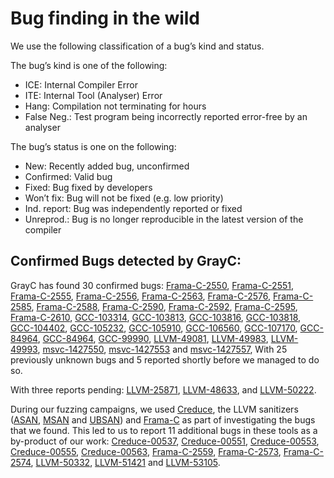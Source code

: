 # Bug finding in the wild

We use the following classification of a bug’s kind and status. 

The bug’s kind is one of the following:
- ICE: Internal Compiler Error
- ITE: Internal Tool (Analyser) Error
- Hang: Compilation not terminating for hours
- False Neg.: Test program being incorrectly reported error-free by an analyser

The bug’s status is one on the following:
- New: Recently added bug, unconfirmed
- Confirmed: Valid bug
- Fixed: Bug fixed by developers
- Won’t fix: Bug will not be fixed (e.g. low priority)
- Ind. report: Bug was independently reported or fixed
- Unreprod.: Bug is no longer reproducible in the latest version of the compiler

## Confirmed Bugs detected by GrayC:

GrayC has found 30 confirmed bugs:
[Frama-C-2550](https://git.frama-c.com/pub/frama-c/-/issues/2550),
[Frama-C-2551](https://git.frama-c.com/pub/frama-c/-/issues/2551),
[Frama-C-2555](https://git.frama-c.com/pub/frama-c/-/issues/2555),
[Frama-C-2556](https://git.frama-c.com/pub/frama-c/-/issues/2556),
[Frama-C-2563](https://git.frama-c.com/pub/frama-c/-/issues/2563),
[Frama-C-2576](https://git.frama-c.com/pub/frama-c/-/issues/2576),
[Frama-C-2585](https://git.frama-c.com/pub/frama-c/-/issues/2585),
[Frama-C-2588](https://git.frama-c.com/pub/frama-c/-/issues/2588),
[Frama-C-2590](https://git.frama-c.com/pub/frama-c/-/issues/2590),
[Frama-C-2592](https://git.frama-c.com/pub/frama-c/-/issues/2592),
[Frama-C-2595](https://git.frama-c.com/pub/frama-c/-/issues/2595),
[Frama-C-2610](https://git.frama-c.com/pub/frama-c/-/issues/2610),
[GCC-103314](https://gcc.gnu.org/bugzilla/show_bug.cgi?id=103314),
[GCC-103813](https://gcc.gnu.org/bugzilla/show_bug.cgi?id=103813),
[GCC-103816](https://gcc.gnu.org/bugzilla/show_bug.cgi?id=103816),
[GCC-103818](https://gcc.gnu.org/bugzilla/show_bug.cgi?id=103818),
[GCC-104402](https://gcc.gnu.org/bugzilla/show_bug.cgi?id=104402),
[GCC-105232](https://gcc.gnu.org/bugzilla/show_bug.cgi?id=105232),
[GCC-105910](https://gcc.gnu.org/bugzilla/show_bug.cgi?id=105910),
[GCC-106560](https://gcc.gnu.org/bugzilla/show_bug.cgi?id=106560),
[GCC-107170](https://gcc.gnu.org/bugzilla/show_bug.cgi?id=107170),
[GCC-84964](https://gcc.gnu.org/bugzilla/show_bug.cgi?id=84964),
[GCC-84964](https://gcc.gnu.org/bugzilla/show_bug.cgi?id=84964),
[GCC-99990](https://gcc.gnu.org/bugzilla/show_bug.cgi?id=99990),
[LLVM-49081](https://github.com/llvm/llvm-project/issues/49081),
[LLVM-49983](https://github.com/llvm/llvm-project/issues/49983),
[LLVM-49993](https://github.com/llvm/llvm-project/issues/49993),
[msvc-1427550](https://developercommunity.visualstudio.com/t/syntactically-invalid-c-program-causes-microsoft-c/1427550),
[msvc-1427553](https://developercommunity.visualstudio.com/t/internal-compiler-error-when-compiling-program-wit/1427553) and
[msvc-1427557](https://developercommunity.visualstudio.com/t/internal-compiler-error-when-compiling-program-wit/1427557), 
With 25 previously unknown bugs and 5 reported shortly before we managed to do so.

With three reports pending: 
[LLVM-25871](https://github.com/llvm/llvm-project/issues/25871), 
[LLVM-48633](https://github.com/llvm/llvm-project/issues/48633),
and
[LLVM-50222](https://github.com/llvm/llvm-project/issues/50222).

During our fuzzing campaigns, we used 
[Creduce](https://embed.cs.utah.edu/creduce/), 
the LLVM sanitizers ([ASAN](https://clang.llvm.org/docs/AddressSanitizer.html), [MSAN](https://clang.llvm.org/docs/MemorySanitizer.html) and [UBSAN](https://clang.llvm.org/docs/UndefinedBehaviorSanitizer.html))
and [Frama-C](https://frama-c.com) as part of investigating the bugs that we found.
This led to us to report 11 additional bugs in these tools as a by-product of our work: 
[Creduce-00537](https://www.flux.utah.edu/listarchives/creduce-bugs/msg00537.html),
[Creduce-00551](https://www.flux.utah.edu/listarchives/creduce-bugs/msg00551.html),
[Creduce-00553](https://www.flux.utah.edu/listarchives/creduce-bugs/msg00553.html),
[Creduce-00555](https://www.flux.utah.edu/listarchives/creduce-bugs/msg00555.html),
[Creduce-00563](https://www.flux.utah.edu/listarchives/creduce-bugs/msg00563.html),
[Frama-C-2559](https://git.frama-c.com/pub/frama-c/-/issues/2559),
[Frama-C-2573](https://git.frama-c.com/pub/frama-c/-/issues/2573),
[Frama-C-2574](https://git.frama-c.com/pub/frama-c/-/issues/2574),
[LLVM-50332](https://github.com/llvm/llvm-project/issues/50332),
[LLVM-51421](https://github.com/llvm/llvm-project/issues/51421) and 
[LLVM-53105](https://github.com/llvm/llvm-project/issues/53105).
